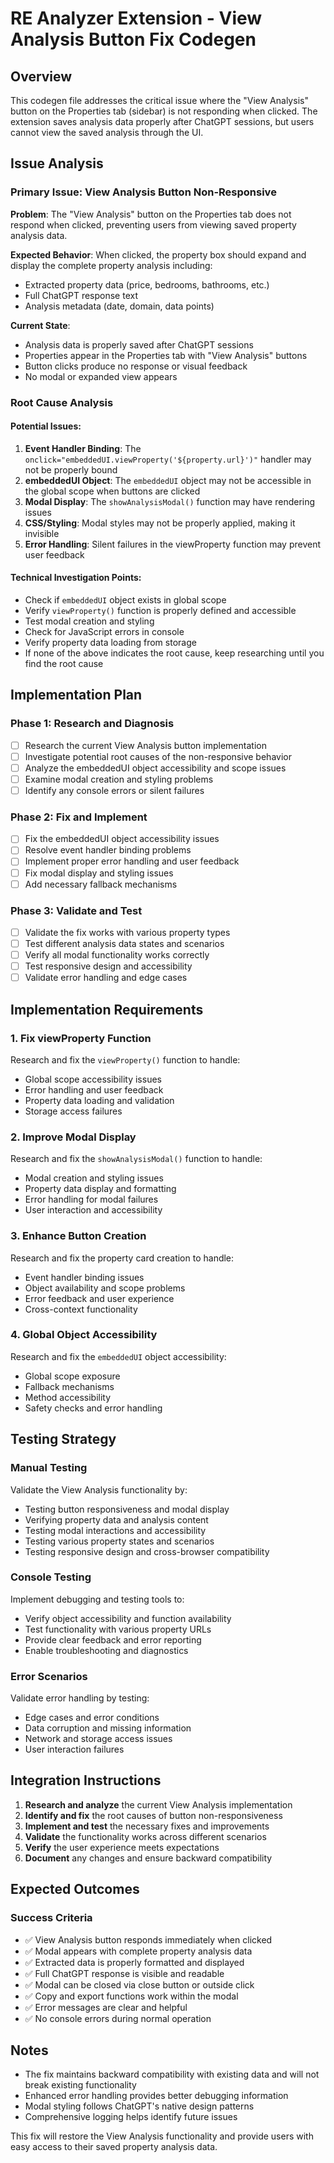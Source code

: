 # RE Analyzer Extension - View Analysis Button Fix Codegen

## Overview
This codegen file addresses the critical issue where the "View Analysis" button on the Properties tab (sidebar) is not responding when clicked. The extension saves analysis data properly after ChatGPT sessions, but users cannot view the saved analysis through the UI.

## Issue Analysis

### Primary Issue: View Analysis Button Non-Responsive
**Problem**: The "View Analysis" button on the Properties tab does not respond when clicked, preventing users from viewing saved property analysis data.

**Expected Behavior**: When clicked, the property box should expand and display the complete property analysis including:
- Extracted property data (price, bedrooms, bathrooms, etc.)
- Full ChatGPT response text
- Analysis metadata (date, domain, data points)

**Current State**: 
- Analysis data is properly saved after ChatGPT sessions
- Properties appear in the Properties tab with "View Analysis" buttons
- Button clicks produce no response or visual feedback
- No modal or expanded view appears

### Root Cause Analysis

#### Potential Issues:
1. **Event Handler Binding**: The `onclick="embeddedUI.viewProperty('${property.url}')"` handler may not be properly bound
2. **embeddedUI Object**: The `embeddedUI` object may not be accessible in the global scope when buttons are clicked
3. **Modal Display**: The `showAnalysisModal()` function may have rendering issues
4. **CSS/Styling**: Modal styles may not be properly applied, making it invisible
5. **Error Handling**: Silent failures in the viewProperty function may prevent user feedback

#### Technical Investigation Points:
- Check if `embeddedUI` object exists in global scope
- Verify `viewProperty()` function is properly defined and accessible
- Test modal creation and styling
- Check for JavaScript errors in console
- Verify property data loading from storage
- If none of the above indicates the root cause, keep researching until you find the root cause

## Implementation Plan

### Phase 1: Research and Diagnosis
- [ ] Research the current View Analysis button implementation
- [ ] Investigate potential root causes of the non-responsive behavior
- [ ] Analyze the embeddedUI object accessibility and scope issues
- [ ] Examine modal creation and styling problems
- [ ] Identify any console errors or silent failures

### Phase 2: Fix and Implement
- [ ] Fix the embeddedUI object accessibility issues
- [ ] Resolve event handler binding problems
- [ ] Implement proper error handling and user feedback
- [ ] Fix modal display and styling issues
- [ ] Add necessary fallback mechanisms

### Phase 3: Validate and Test
- [ ] Validate the fix works with various property types
- [ ] Test different analysis data states and scenarios
- [ ] Verify all modal functionality works correctly
- [ ] Test responsive design and accessibility
- [ ] Validate error handling and edge cases

## Implementation Requirements

### 1. Fix viewProperty Function
Research and fix the `viewProperty()` function to handle:
- Global scope accessibility issues
- Error handling and user feedback
- Property data loading and validation
- Storage access failures

### 2. Improve Modal Display
Research and fix the `showAnalysisModal()` function to handle:
- Modal creation and styling issues
- Property data display and formatting
- Error handling for modal failures
- User interaction and accessibility

### 3. Enhance Button Creation
Research and fix the property card creation to handle:
- Event handler binding issues
- Object availability and scope problems
- Error feedback and user experience
- Cross-context functionality

### 4. Global Object Accessibility
Research and fix the `embeddedUI` object accessibility:
- Global scope exposure
- Fallback mechanisms
- Method accessibility
- Safety checks and error handling

## Testing Strategy

### Manual Testing
Validate the View Analysis functionality by:
- Testing button responsiveness and modal display
- Verifying property data and analysis content
- Testing modal interactions and accessibility
- Testing various property states and scenarios
- Testing responsive design and cross-browser compatibility

### Console Testing
Implement debugging and testing tools to:
- Verify object accessibility and function availability
- Test functionality with various property URLs
- Provide clear feedback and error reporting
- Enable troubleshooting and diagnostics

### Error Scenarios
Validate error handling by testing:
- Edge cases and error conditions
- Data corruption and missing information
- Network and storage access issues
- User interaction failures

## Integration Instructions

1. **Research and analyze** the current View Analysis implementation
2. **Identify and fix** the root causes of button non-responsiveness
3. **Implement and test** the necessary fixes and improvements
4. **Validate** the functionality works across different scenarios
5. **Verify** the user experience meets expectations
6. **Document** any changes and ensure backward compatibility

## Expected Outcomes

### Success Criteria
- ✅ View Analysis button responds immediately when clicked
- ✅ Modal appears with complete property analysis data
- ✅ Extracted data is properly formatted and displayed
- ✅ Full ChatGPT response is visible and readable
- ✅ Modal can be closed via close button or outside click
- ✅ Copy and export functions work within the modal
- ✅ Error messages are clear and helpful
- ✅ No console errors during normal operation


## Notes

- The fix maintains backward compatibility with existing data and will not break existing functionality
- Enhanced error handling provides better debugging information
- Modal styling follows ChatGPT's native design patterns
- Comprehensive logging helps identify future issues

This fix will restore the View Analysis functionality and provide users with easy access to their saved property analysis data.
